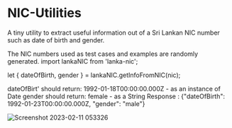 # NIC-Utilities
A tiny utility to extract useful information out of a Sri Lankan NIC number such as date of birth and gender.

The NIC numbers used as test cases and examples are randomly generated.
import lankaNIC from 'lanka-nic';

let { dateOfBirth, gender } = lankaNIC.getInfoFromNIC(nic);


dateOfBirt' should return: 1992-01-18T00:00:00.000Z - as an instance of Date
gender should return: female - as a String
Response : {"dateOfBirth": 1992-01-23T00:00:00.000Z, "gender": "male"}     


![Screenshot 2023-02-11 053326](https://user-images.githubusercontent.com/49364020/218224316-7466350a-10fa-47f7-b41b-c1f259527294.jpg)



